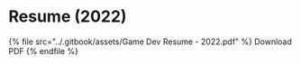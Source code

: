 # Resume (2022)

{% file src="../.gitbook/assets/Game Dev Resume - 2022.pdf" %}
Download PDF
{% endfile %}
